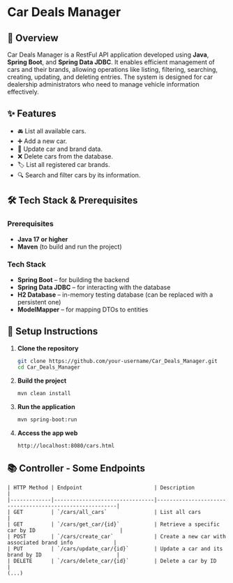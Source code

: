 # Car Deals Manager

## 🚗 Overview

Car Deals Manager is a RestFul API application developed using **Java**, **Spring Boot**, and **Spring Data JDBC**. It enables efficient management of cars and their brands, allowing operations like listing, filtering, searching, creating, updating, and deleting entries. The system is designed for car dealership administrators who need to manage vehicle information effectively.

## ✨ Features
- 🚘 List all available cars.
- ➕ Add a new car.
- 📝 Update car and brand data.
- ❌ Delete cars from the database.
- 🏷️ List all registered car brands.
- 🔍 Search and filter cars by its information.

## 🛠️ Tech Stack & Prerequisites

### Prerequisites
- **Java 17 or higher**
- **Maven** (to build and run the project)

### Tech Stack

- **Spring Boot** – for building the backend
- **Spring Data JDBC** – for interacting with the database
- **H2 Database** – in-memory testing database (can be replaced with a persistent one)
- **ModelMapper** – for mapping DTOs to entities

## 🚀 Setup Instructions

1. **Clone the repository**
   ```bash
   git clone https://github.com/your-username/Car_Deals_Manager.git
   cd Car_Deals_Manager
   ```

2. **Build the project**
   ```bash
   mvn clean install
   ```

3. **Run the application**
   ```bash
   mvn spring-boot:run
   ```

4. **Access the app web**
   ```
   http://localhost:8080/cars.html
   ```

## 📚 Controller - Some Endpoints

```
| HTTP Method | Endpoint                       | Description                                             |
|-------------|--------------------------------|---------------------------------------------------------|
| GET         | `/cars/all_cars`               | List all cars                                           |
| GET         | `/cars/get_car/{id}`           | Retrieve a specific car by ID                           |
| POST        | `/cars/create_car`             | Create a new car with associated brand info             |
| PUT         | `/cars/update_car/{id}`        | Update a car and its brand by ID                        |
| DELETE      | `/cars/delete_car/{id}`        | Delete a car by ID                                      |
(...)
```